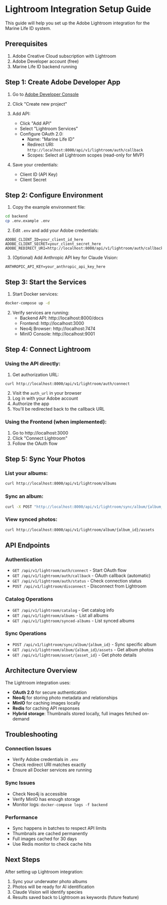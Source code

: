 # Lightroom Integration Setup Guide

This guide will help you set up the Adobe Lightroom integration for the Marine Life ID system.

## Prerequisites

1. Adobe Creative Cloud subscription with Lightroom
2. Adobe Developer account (free)
3. Marine Life ID backend running

## Step 1: Create Adobe Developer App

1. Go to [Adobe Developer Console](https://developer.adobe.com/console)
2. Click "Create new project"
3. Add API:
   - Click "Add API"
   - Select "Lightroom Services"
   - Configure OAuth 2.0:
     - Name: "Marine Life ID"
     - Redirect URI: `http://localhost:8000/api/v1/lightroom/auth/callback`
     - Scopes: Select all Lightroom scopes (read-only for MVP)

4. Save your credentials:
   - Client ID (API Key)
   - Client Secret

## Step 2: Configure Environment

1. Copy the example environment file:
```bash
cd backend
cp .env.example .env
```

2. Edit `.env` and add your Adobe credentials:
```
ADOBE_CLIENT_ID=your_client_id_here
ADOBE_CLIENT_SECRET=your_client_secret_here
ADOBE_REDIRECT_URI=http://localhost:8000/api/v1/lightroom/auth/callback
```

3. (Optional) Add Anthropic API key for Claude Vision:
```
ANTHROPIC_API_KEY=your_anthropic_api_key_here
```

## Step 3: Start the Services

1. Start Docker services:
```bash
docker-compose up -d
```

2. Verify services are running:
   - Backend API: http://localhost:8000/docs
   - Frontend: http://localhost:3000
   - Neo4j Browser: http://localhost:7474
   - MinIO Console: http://localhost:9001

## Step 4: Connect Lightroom

### Using the API directly:

1. Get authorization URL:
```bash
curl http://localhost:8000/api/v1/lightroom/auth/connect
```

2. Visit the `auth_url` in your browser
3. Log in with your Adobe account
4. Authorize the app
5. You'll be redirected back to the callback URL

### Using the Frontend (when implemented):

1. Go to http://localhost:3000
2. Click "Connect Lightroom"
3. Follow the OAuth flow

## Step 5: Sync Your Photos

### List your albums:
```bash
curl http://localhost:8000/api/v1/lightroom/albums
```

### Sync an album:
```bash
curl -X POST "http://localhost:8000/api/v1/lightroom/sync/album/{album_id}?album_name=YourAlbumName"
```

### View synced photos:
```bash
curl http://localhost:8000/api/v1/lightroom/album/{album_id}/assets
```

## API Endpoints

### Authentication
- `GET /api/v1/lightroom/auth/connect` - Start OAuth flow
- `GET /api/v1/lightroom/auth/callback` - OAuth callback (automatic)
- `GET /api/v1/lightroom/auth/status` - Check connection status
- `POST /api/v1/lightroom/disconnect` - Disconnect from Lightroom

### Catalog Operations
- `GET /api/v1/lightroom/catalog` - Get catalog info
- `GET /api/v1/lightroom/albums` - List all albums
- `GET /api/v1/lightroom/synced-albums` - List synced albums

### Sync Operations
- `POST /api/v1/lightroom/sync/album/{album_id}` - Sync specific album
- `GET /api/v1/lightroom/album/{album_id}/assets` - Get album photos
- `GET /api/v1/lightroom/asset/{asset_id}` - Get photo details

## Architecture Overview

The Lightroom integration uses:
- **OAuth 2.0** for secure authentication
- **Neo4j** for storing photo metadata and relationships
- **MinIO** for caching images locally
- **Redis** for caching API responses
- **Hybrid storage**: Thumbnails stored locally, full images fetched on-demand

## Troubleshooting

### Connection Issues
- Verify Adobe credentials in `.env`
- Check redirect URI matches exactly
- Ensure all Docker services are running

### Sync Issues
- Check Neo4j is accessible
- Verify MinIO has enough storage
- Monitor logs: `docker-compose logs -f backend`

### Performance
- Sync happens in batches to respect API limits
- Thumbnails are cached permanently
- Full images cached for 30 days
- Use Redis monitor to check cache hits

## Next Steps

After setting up Lightroom integration:
1. Sync your underwater photo albums
2. Photos will be ready for AI identification
3. Claude Vision will identify species
4. Results saved back to Lightroom as keywords (future feature)